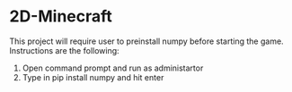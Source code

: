 # 2D-Minecraft
This project will require user to preinstall numpy before starting the game. Instructions are the following:
1. Open command prompt and run as administartor
2. Type in pip install numpy and hit enter

